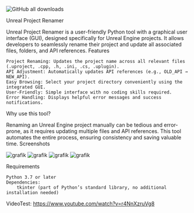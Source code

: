 ![GitHub all downloads](https://img.shields.io/github/downloads/SanjaDevUE/UERenamer/releases/tag/Version_1.0/total)

Unreal Project Renamer

Unreal Project Renamer is a user-friendly Python tool with a graphical user interface (GUI), designed specifically for Unreal Engine projects. It allows developers to seamlessly rename their project and update all associated files, folders, and API references.
Features

    Project Renaming: Updates the project name across all relevant files (.uproject, .cpp, .h, .ini, .cs, .uplugin).
    API Adjustment: Automatically updates API references (e.g., OLD_API → NEW_API).
    Easy Browsing: Select your project directory conveniently using the integrated GUI.
    User-Friendly: Simple interface with no coding skills required.
    Error Handling: Displays helpful error messages and success notifications.

Why use this tool?

Renaming an Unreal Engine project manually can be tedious and error-prone, as it requires updating multiple files and API references. This tool automates the entire process, ensuring consistency and saving valuable time.
Screenshots

![grafik](https://github.com/user-attachments/assets/6fda1e73-4dc5-489c-898b-dd7092391dcc)
![grafik](https://github.com/user-attachments/assets/27160676-09ea-4a9b-9ad1-6e28372e952f)
![grafik](https://github.com/user-attachments/assets/bd611b62-3810-4acb-bf5b-530ea61a7b43)
![grafik](https://github.com/user-attachments/assets/d35618de-13d5-472c-ae78-32cf6d2571dc)



Requirements

    Python 3.7 or later
    Dependencies:
        tkinter (part of Python’s standard library, no additional installation needed)

VideoTest:
https://www.youtube.com/watch?v=r4NnXzruVg8
